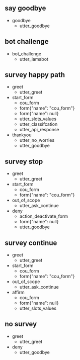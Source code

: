 ## say goodbye
* goodbye
  - utter_goodbye

## bot challenge
* bot_challenge
  - utter_iamabot

## survey happy path 
<!-- to start form, instead of affirm, it should be start_form -->

<!-- * greet
    - utter_greet
* affirm
    - cou_form
    - form{"name": "cou_form"}
    - form{"name": null}
    - utter_slots_values
* thankyou
    - utter_no_worries
    - utter_goodbye -->

* greet
    - utter_greet
* start_form
    - cou_form
    - form{"name": "cou_form"}
    - form{"name": null}
    - utter_slots_values
    - utter_classifcation
    - utter_api_response
* thankyou
    - utter_no_worries
    - utter_goodbye


## survey stop
* greet
    - utter_greet
* start_form
    - cou_form
    - form{"name": "cou_form"}
* out_of_scope
    - utter_ask_continue
* deny
    - action_deactivate_form
    - form{"name": null}
    - utter_goodbye

## survey continue
* greet
    - utter_greet
* start_form
    - cou_form
    - form{"name": "cou_form"}
* out_of_scope
    - utter_ask_continue
* affirm
    - cou_form
    - form{"name": null}
    - utter_slots_values

## no survey
* greet
    - utter_greet
* deny
    - utter_goodbye



<!-- ## survey backtrack
* greet
    - utter_greet
* affirm
    -cou_form
    -form{"name": "cou_form"}
* mistake
    -cou_ -->